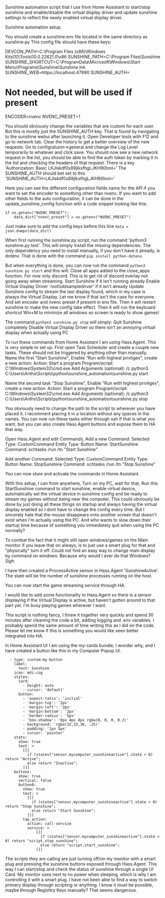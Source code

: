 Sunshine automation script that I use from Home Assistant to start/stop sunshine and enable/disable the virtual display driver and update sunshine settings to reflect the newly enabled virtual display driver.


Sunshine automation setup.

You should create a sunshine.env file located in the same directory as sunshine.py
This config file should have these keys:

DEVCON_PATH=C:\Program Files (x86)\Windows Kits\10\Tools\10.0.22621.0\x86
SUNSHINE_PATH=C:\Program Files\Sunshine\
SUNSHINE_SHORTCUT=C:\ProgramData\Microsoft\Windows\Start Menu\Programs\Sunshine\Sunshine.lnk
SUNSHINE_WEB=https://localhost:47990
SUNSHINE_AUTH=

# Not needed, but will be used if present
ENCODER=nvenc
NVENC_PRESET=1


You should obviously change the variables that are custom for each user. But this is mostly just the SUNSHINE_AUTH key. That is found by navigating to the sunshine webui after launching it. Open Developer tools with F12 and go to network tab. Clear the history to get a better overview of the new requests. Go to configratuion->general and change the Log Level temporarily to whatever and click save.
You should now see a new network request in the list, you should be able to find the auth token by marking it in the list and checking the headers of that request. There is a key 'Authorization: Basic LKJlskdf0s89jlksfhgLJKH90lnnl='
The SUNSHINE_AUTH should bet set to this 'SUNSHINE_AUTH=LKJlskdf0s89jlksfhgLJKH90lnnl='

Here you can see the different configuration fields name for the API if you want to set the encoder to something other than nvenc. If you want to add other fields to the auto configuration, it can be done in the update_sunshine_config function with a code snippet looking like this:
```
if os.getenv("NVENC_PRESET"):
	data_dict["nvenc_preset"] = os.getenv("NVENC_PRESET")
```

Just make sure to add the config keys before this line `data = json.dumps(data_dict)`



When first running the sunshine.py script, run the command 'python3 sunshine.py test'. This will simply install the missing dependencies. The only dependency you need to install manually, if you don't have it already, is dotenv. That is done with the command `pip install python-dotenv`.




But when everything is done, you can now run the command `python3 sunshine.py start` and this will: 
	Close all apps added to the close_apps function. For now only discord. This is to get rid of discord overlay not going away when streaming.
	Start Sunshine if it isn't running already
	Enable Virtual Display Driver 'root\iddsampledriver' if it isn't already
	Update Sunshine config to stream the last display found, which in my case is always the Virtual Display. Let me know if that isn't the case for everyone. And set encoder and nvenc preset if present in env file.
	Then it will restart sunshine to make the new config take effect.
	Then it will run the keyboard shortcut Win+M to minimize all windows so screen is ready to show games!
	
The command `python3 sunshine.py stop` will simply:
	Quit Sunshine completely
	Disable Virtual Display Driver so there isn't an annoying virtual display when actually using PC



To run these commands from Home Assistant I am using Hass.Agent. This is very simple to set up. First open Task Scheduler and create a couple new tasks. These should not be triggered by anything other than manually.
Name the first "Start Sunshine", Enable "Run with highest privliges", create a new action:
	Action: Start a program
	Program/script: C:\Windows\System32\cmd.exe
	Add Arguments (optional): /c python3 C:\Users\Antho\Scripts\python\sunshine_automation\sunshine.py start

Name the second task "Stop Sunshine", Enable "Run with highest privliges", create a new action:
	Action: Start a program
	Program/script: C:\Windows\System32\cmd.exe
	Add Arguments (optional): /c python3 C:\Users\Antho\Scripts\python\sunshine_automation\sunshine.py stop

You obviously need to change the path to the script to wherever you have placed it. I recomment placing it in a location without any spaces in the names.
You can now run these tasks either through ssh if that is what you want, but you can also create Hass.Agent buttons and expose them to HA that way.

Open Hass.Agent and edit Commands, Add a new Command:
	Selected Type: CustomCommand
	Entity Type: Button
	Name: StartSunshine
	Command: schtasks /run /tn "Start Sunshine"
	
Add another Command:
	Selected Type: CustomCommand
	Entity Type: Button
	Name: StopSunshine
	Command: schtasks /run /tn "Stop Sunshine"


You can now store and activate the commands in Home Assistant.


With this setup, I can from anywhere, Turn on my PC, wait for that, Run this StartSunshine command to start sunshine, enable virtual device, automatically set the virtual device in sunshine config and be ready to stream my games without being near the computer.
This could obviously be done by just doing all these things on startup and always having the virtual display enabled so I dont have to change the config every time. But I sincerely hate that the mouse disappears onto another screen that doesn't exist when I'm actually using the PC. And who wants to slow down their startup time because of something you immediately quit when using the PC normally?

To combat the fact that it might still open windows/games on the Main monitor if you leave that on always, is to just use a smart plug for that and "physically" turn it off. Could not find an easy way to change main display by command on windows. Because why would I ever do that Windows? *Sigh*


I have then created a ProcessActive sensor in Hass.Agent 'SunshineActive'. The state will be the number of sunshine processes running on the host.


You can now start the game streaming service through HA.

I would like to add some functionality to Hass.Agent so there is a sensor displaying if the Virtual Display is active, but haven't gotten around to that part yet. I'm busy playing games wherever I want.


This script is nothing fancy, I threw it together very quickly and spend 30 minutes after cleaning the code a bit, adding logging and .env variables. I probably spend the same amount of time writing this as I did on the code. Please let me know if this is something you would like seen better integrated into HA.






In Home Assistant UI I am using the my-cards bundle, I wonder why, and I have created a button like this in my Computer Popup UI.


      - type: custom:my-button
        label: 
          text: Sunshine
        icon: mdi:cog
        styles:
          card:
            - height: auto
            - cursor: 'default'
          button:
            - 'aspect-ratio': 'initial'
            - 'margin-top': '2px'
            - 'margin-left': '2px'
            - 'margin-bottom': '2px'
            - 'border-radius': '5px'
            - 'box-shadow': '0px 4px 8px rgba(0, 0, 0, 0.2)'
            - background: 'rgba(32,33,36, .25)'
            - padding: '1px 5px'
            - cursor: 'pointer'
        stats:
          show: true
          text: >
            [[[
              if (states["sensor.mycomputer_sunshineactive"].state > 0) return "Active";
              else return "Inactive";
            ]]]
        buttons:
          show: true
          vertical: false
          button0:
            show: true
            text: >
              [[[
                if (states["sensor.mycomputer_sunshineactive"].state > 0) return "Stop Sunshine";
                else return "Start Sunshine";
              ]]]
            tap_action:
              action: call-service
              service: >
                  [[[
                    if (states["sensor.mycomputer_sunshineactive"].state > 0) return "script.stop_sunshine";
                    else return "script.start_sunshine";
                  ]]]


The scripts they are calling are just turning off/on my monitor with a smart plug and pressing the sunshine buttons exposed through Hass.Agent. This way I can start/stop and check the status of sunshine through a single UI Card. My monitor uses next to no power when sleeping, which is why I am controlling it with a smart plug. I have not been able to find a way to switch primary display through scripting or anything. I know it must be possible, maybe through Registtry Keys manually? That seems dangerous.